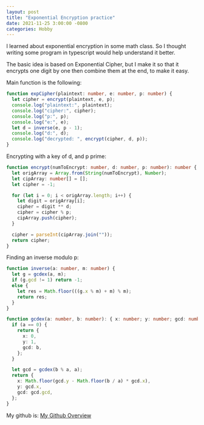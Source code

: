 ```yaml
---
layout: post
title: "Exponential Encryption practice"
date: 2021-11-25 3:00:00 -0800
categories: Hobby
---
```


I learned about exponential encryption in some math class. So I thought writing some program in typescript would help understand it better.

The basic idea is based on Exponential Cipher, but I make it so that it encrypts one digit by one then combine them at the end, to make it easy.

Main function is the following:

```typescript
function expCipher(plaintext: number, e: number, p: number) {
  let cipher = encrypt(plaintext, e, p);
  console.log("plaintext:", plaintext);
  console.log("cipher:", cipher);
  console.log("p:", p);
  console.log("e:", e);
  let d = inverse(e, p - 1);
  console.log("d:", d);
  console.log("decrypted: ", encrypt(cipher, d, p));
}
```

Encrypting with a key of d, and p prime:

```typescript
function encrypt(numToEncrypt: number, d: number, p: number): number {
  let origArray = Array.from(String(numToEncrypt), Number);
  let cipArray: number[] = [];
  let cipher = -1;

  for (let i = 0; i < origArray.length; i++) {
    let digit = origArray[i];
    cipher = digit ** d;
    cipher = cipher % p;
    cipArray.push(cipher);
  }

  cipher = parseInt(cipArray.join(""));
  return cipher;
}
```

Finding an inverse modulo p:

```typescript
function inverse(a: number, m: number) {
  let g = gcdex(a, m);
  if (g.gcd != 1) return -1;
  else {
    let res = Math.floor(((g.x % m) + m) % m);
    return res;
  }
}

function gcdex(a: number, b: number): { x: number; y: number; gcd: number } {
  if (a == 0) {
    return {
      x: 0,
      y: 1,
      gcd: b,
    };
  }

  let gcd = gcdex(b % a, a);
  return {
    x: Math.floor(gcd.y - Math.floor(b / a) * gcd.x),
    y: gcd.x,
    gcd: gcd.gcd,
  };
}
```

My github is: [My Github Overview](https://github.com/kyohei-us)
